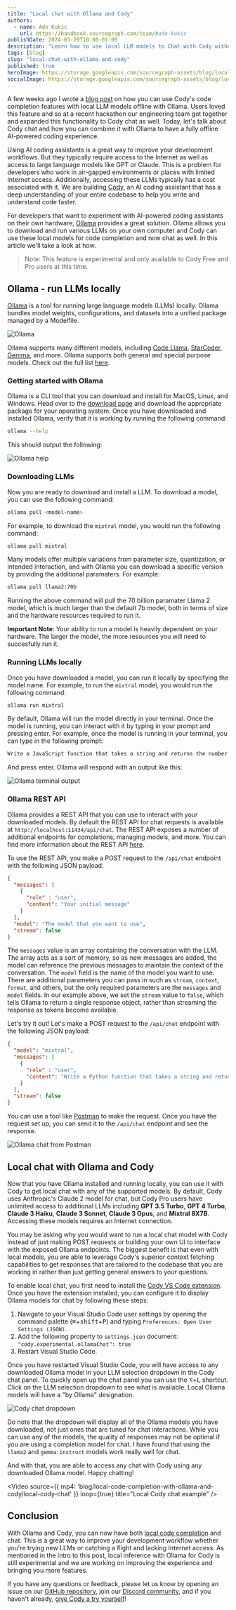 ```yaml
---
title: "Local chat with Ollama and Cody"
authors:
  - name: Ado Kukic
    url: https://handbook.sourcegraph.com/team/#ado-kukic
publishDate: 2024-03-29T10:00-01:00
description: "Learn how to use local LLM models to Chat with Cody without an Internet connection powered by Ollama."
tags: [blog]
slug: "local-chat-with-ollama-and-cody"
published: true
heroImage: https://storage.googleapis.com/sourcegraph-assets/blog/local-code-completion-with-ollama-and-cody/og-local-chat-with-ollama-cody.png
socialImage: https://storage.googleapis.com/sourcegraph-assets/blog/local-code-completion-with-ollama-and-cody/og-local-chat-with-ollama-cody.png
--- 
```


A few weeks ago I wrote a [blog post](https://sourcegraph.com/blog/local-code-completion-with-ollama-and-cody) on how you can use Cody's code completion features with local LLM models offline with Ollama. Users loved this feature and so at a recent hackathon our engineering team got together and expanded this functionality to Cody chat as well. Today, let's talk about Cody chat and how you can combine it with Ollama to have a fully offline AI-powered coding experience.

Using AI coding assistants is a great way to improve your development workflows. But they typically require access to the Internet as well as access to large language models like GPT or Claude. This is a problem for developers who work in air-gapped environments or places with limited Internet access. Additionally, accessing these LLMs typically has a cost associated with it. We are building [Cody](https://sourcegraph.com/cody), an AI coding assistant that has a deep understanding of your entire codebase to help you write and understand code faster.

For developers that want to experiment with AI-powered coding assistants on their own hardware, [Ollama](https://ollama.com/) provides a great solution. Ollama allows you to download and run various LLMs on your own computer and Cody can use these local models for code completion and now chat as well. In this article we'll take a look at how.

> Note: This feature is experimental and only available to Cody Free and Pro users at this time.

## Ollama - run LLMs locally

[Ollama](https://ollama.com/) is a tool for running large language models (LLMs) locally. Ollama bundles model weights, configurations, and datasets into a unified package managed by a Modelfile.

![Ollama](https://storage.googleapis.com/sourcegraph-assets/blog/local-code-completion-with-ollama-and-cody/ollama.png)

Ollama supports many different models, including [Code Llama](https://ollama.com/library/codellama), [StarCoder](https://ollama.com/library/starcoder), [Gemma](https://ollama.com/library/gemma), and more. Ollama supports both general and special purpose models. Check out the full list [here](https://ollama.com/library).

### Getting started with Ollama

Ollama is a CLI tool that you can download and install for MacOS, Linux, and Windows. Head over to the [download page](https://ollama.com/download) and download the appropriate package for your operating system. Once you have downloaded and installed Ollama, verify that it is working by running the following command:

```bash
ollama --help
```

This should output the following:

![Ollama help](https://storage.googleapis.com/sourcegraph-assets/blog/local-code-completion-with-ollama-and-cody/ollama-help.png)

### Downloading LLMs

Now you are ready to download and install a LLM. To download a model, you can use the following command:

```bash
ollama pull <model-name>
```

For example, to download the `mixtral` model, you would run the following command:

```bash
ollama pull mixtral
```

Many models offer multiple variations from parameter size, quantization, or intended interaction, and with Ollama you can download a specific version by providing the additional paramaters. For example:

```bash
ollama pull llama2:70b
```

Running the above command will pull the 70 billion paramater Llama 2 model, which is much larger than the default 7b model, both in terms of size and the hardware resources required to run it.

**Important Note**: Your ability to run a model is heavily dependent on your hardware. The larger the model, the more resources you will need to succesfully run it.

### Running LLMs locally

Once you have downloaded a model, you can run it locally by specifying the model name. For example, to run the `mixtral` model, you would run the following command:

```bash
ollama run mixtral
```

By default, Ollama will run the model directly in your terminal. Once the model is running, you can interact with it by typing in your prompt and pressing enter. For example, once the model is running in your terminal, you can type in the following prompt:

```bash
Write a JavaScript function that takes a string and returns the number of vowels in the string.
```

And press enter. Ollama will respond with an output like this:

![Ollama terminal output](https://storage.googleapis.com/sourcegraph-assets/blog/local-code-completion-with-ollama-and-cody/ollama-terminal-mixtral.png)

### Ollama REST API

Ollama provides a REST API that you can use to interact with your downloaded models. By default the REST API for chat requests is available at `http://localhost:11434/api/chat`. The REST API exposes a number of additional endpoints for completions, managing models, and more. You can find more information about the REST API [here](https://github.com/ollama/ollama/blob/main/docs/api.md).

To use the REST API, you make a POST request to the `/api/chat` endpoint with the following JSON payload:

```json
{
  "messages": [
    {
      "role" : "user",
      "content": "Your initial message"
    }
  ],
  "model": "The model that you want to use",
  "stream": false
}
```

The `messages` value is an array containing the conversation with the LLM. The array acts as a sort of memory, so as new messages are added, the model can reference the previous messages to maintain the context of the conversation. The `model` field is the name of the model you want to use. There are additional parameters you can pass in such as `stream`, `context`, `format`, and others, but the only required parameters are the `messages` and `model` fields. In our example above, we set the `stream` value to `false`, which tells Ollama to return a single response object, rather than streaming the response as tokens become available.

Let's try it out! Let's make a POST request to the `/api/chat` endpoint with the following JSON payload:

```json
{
  "model": "mixtral",
  "messages": [
    {
      "role" : "user",
      "content": "Write a Python function that takes a string and returns the number of vowels in the string."
    }
  ],
  "stream": false
}
```

You can use a tool like [Postman](https://www.postman.com/) to make the request. Once you have the request set up, you can send it to the `/api/chat` endpoint and see the response.

![Ollama chat from Postman](https://storage.googleapis.com/sourcegraph-assets/blog/local-code-completion-with-ollama-and-cody/ollama-chat-postman.png)

## Local chat with Ollama and Cody

Now that you have Ollama installed and running locally, you can use it with Cody to get local chat with any of the supported models. By default, Cody uses Anthropic's Claude 2 model for chat, but Cody Pro users have unlimited access to additional LLMs including **GPT 3.5 Turbo**, **GPT 4 Turbo**, **Claude 3 Haiku**, **Claude 3 Sonnet**, **Claude 3 Opus**, and **Mixtral 8X7B**. Accessing these models requires an Internet connection.

You may be asking why you would want to run a local chat model with Cody instead of just making POST requests or building your own UI to interface with the exposed Ollama endpoints. The biggest benefit is that even with local models, you are able to leverage Cody's superior context fetching capabilities to get responses that are tailored to the codebase that you are working in rather than just getting general answers to your questions.

To enable local chat, you first need to install the [Cody VS Code extension](https://marketplace.visualstudio.com/items?itemName=sourcegraph.cody-ai). Once you have the extension installed, you can configure it to display Ollama models for chat by following these steps: 

1. Navigate to your Visual Studio Code user settings by opening the command palette (<kbd>⌘</kbd>+<kbd>shift</kbd>+<kbd>P</kbd>) and typing `Preferences: Open User Settings (JSON)`.
2. Add the following property to `settings.json` document: `"cody.experimental.ollamaChat": true`
3. Restart Visual Studio Code.

Once you have restarted Visual Studio Code, you will have access to any downloaded Ollama model in your LLM selection dropdown in the Cody chat panel. To quickly open up the chat panel you can use the <kbd>⌥</kbd>+<kbd>L</kbd> shortcut. Click on the LLM selection dropdown to see what is available. Local Ollama models will have a "by Ollama" designation.

![Cody chat dropdown](https://storage.googleapis.com/sourcegraph-assets/blog/local-code-completion-with-ollama-and-cody/cody-chat-dropdown.png)

Do note that the dropdown will display all of the Ollama models you have downloaded, not just ones that are tuned for chat interactions. While you can use any of the models, the quality of responses may not be optimal if you are using a completion model for chat. I have found that using the `llama2` and `gemma:instruct` models work really well for chat. 

And with that, you are able to access any chat with Cody using any downloaded Ollama model. Happy chatting!

<Video 
  source={{
    mp4: 'blog/local-code-completion-with-ollama-and-cody/local-cody-chat'
  }}
  loop={true}
  title="Local Cody chat example"
/>

## Conclusion

With Ollama and Cody, you can now have both [local code completion](https://sourcegraph.com/blog/local-code-completion-with-ollama-and-cody) and chat. This is a great way to improve your development workflow whether you're trying new LLMs or catching a flight and lacking Internet access. As mentioned in the intro to this post, local inference with Ollama for Cody is still experimental and we are working on improving the experience and bringing you more features.

If you have any questions or feedback, please let us know by opening an issue on our [GitHub repository](https://github.com/sourcegraph/cody), join our [Discord community](https://discord.gg/Fg2yu9jQ), and if you haven't already, [give Cody a try yourself](https://sourcegraph.com/cody)!
